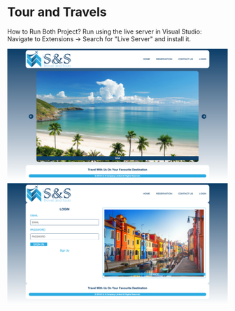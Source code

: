 # Tour and Travels

How to Run Both Project?
Run using the live server in Visual Studio:
Navigate to Extensions -> Search for "Live Server" and install it.

<img src="./Website Images/Home.png">

<img src="./Website Images/Login.png">
